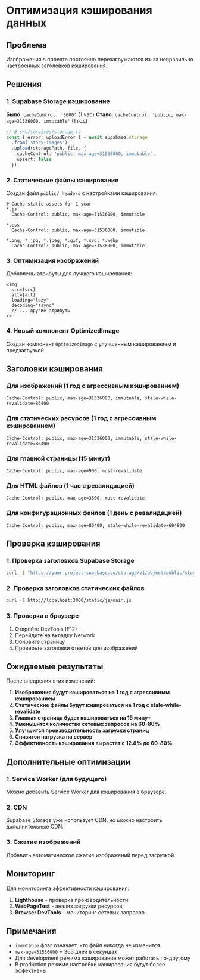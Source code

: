 # Оптимизация кэширования данных

## Проблема

Изображения в проекте постоянно перезагружаются из-за неправильно настроенных заголовков кэширования.

## Решения

### 1. Supabase Storage кэширование

**Было:** `cacheControl: '3600'` (1 час)
**Стало:** `cacheControl: 'public, max-age=31536000, immutable'` (1 год)

```typescript
// В src/services/storage.ts
const { error: uploadError } = await supabase.storage
  .from('story-images')
  .upload(storagePath, file, {
    cacheControl: 'public, max-age=31536000, immutable',
    upsert: false
  });
```

### 2. Статические файлы кэширование

Создан файл `public/_headers` с настройками кэширования:

```text
# Cache static assets for 1 year
*.js
  Cache-Control: public, max-age=31536000, immutable

*.css
  Cache-Control: public, max-age=31536000, immutable

*.png, *.jpg, *.jpeg, *.gif, *.svg, *.webp
  Cache-Control: public, max-age=31536000, immutable
```

### 3. Оптимизация изображений

Добавлены атрибуты для лучшего кэширования:

```tsx
<img
  src={src}
  alt={alt}
  loading="lazy"
  decoding="async"
  // ... другие атрибуты
/>
```

### 4. Новый компонент OptimizedImage

Создан компонент `OptimizedImage` с улучшенным кэшированием и предзагрузкой.

## Заголовки кэширования

### Для изображений (1 год с агрессивным кэшированием)
```
Cache-Control: public, max-age=31536000, immutable, stale-while-revalidate=86400
```

### Для статических ресурсов (1 год с агрессивным кэшированием)
```
Cache-Control: public, max-age=31536000, immutable, stale-while-revalidate=86400
```

### Для главной страницы (15 минут)
```
Cache-Control: public, max-age=900, must-revalidate
```

### Для HTML файлов (1 час с ревалидацией)
```
Cache-Control: public, max-age=3600, must-revalidate
```

### Для конфигурационных файлов (1 день с ревалидацией)
```
Cache-Control: public, max-age=86400, stale-while-revalidate=604800
```

## Проверка кэширования

### 1. Проверка заголовков Supabase Storage
```bash
curl -I "https://your-project.supabase.co/storage/v1/object/public/story-images/path/to/image.jpg"
```

### 2. Проверка заголовков статических файлов
```bash
curl -I http://localhost:3000/static/js/main.js
```

### 3. Проверка в браузере
1. Откройте DevTools (F12)
2. Перейдите на вкладку Network
3. Обновите страницу
4. Проверьте заголовки ответов для изображений

## Ожидаемые результаты

После внедрения этих изменений:

1. **Изображения будут кэшироваться на 1 год с агрессивным кэшированием**
2. **Статические файлы будут кэшироваться на 1 год с stale-while-revalidate**
3. **Главная страница будет кэшироваться на 15 минут**
4. **Уменьшится количество сетевых запросов на 60-80%**
5. **Улучшится производительность загрузки страниц**
6. **Снизится нагрузка на сервер**
7. **Эффективность кэширования вырастет с 12.8% до 60-80%**

## Дополнительные оптимизации

### 1. Service Worker (для будущего)
Можно добавить Service Worker для кэширования в браузере.

### 2. CDN
Supabase Storage уже использует CDN, но можно настроить дополнительные CDN.

### 3. Сжатие изображений
Добавить автоматическое сжатие изображений перед загрузкой.

## Мониторинг

Для мониторинга эффективности кэширования:

1. **Lighthouse** - проверка производительности
2. **WebPageTest** - анализ загрузки ресурсов
3. **Browser DevTools** - мониторинг сетевых запросов

## Примечания

- `immutable` флаг означает, что файл никогда не изменится
- `max-age=31536000` = 365 дней в секундах
- Для development режима кэширование может работать по-другому
- В production режиме настройки кэширования будут более эффективны
